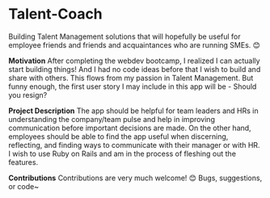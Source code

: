 # Talent-Coach
Building Talent Management solutions that will hopefully be useful for employee friends and friends and acquaintances who are running SMEs. 😊

**Motivation**
After completing the webdev bootcamp, I realized I can actually start building things! And I had no code ideas before that I wish to build and share with others. This flows from my passion in Talent Management. But funny enough, the first user story I may include in this app will be - Should you resign? 

**Project Description**
The app should be helpful for team leaders and HRs in understanding the company/team pulse and help in improving communication before important decisions are made.
On the other hand, employees should be able to find the app useful when discerning, reflecting, and finding ways to communicate with their manager or with HR. 
I wish to use Ruby on Rails and am in the process of fleshing out the features. 

**Contributions**
Contributions are very much welcome! 😊
Bugs, suggestions, or code~  
